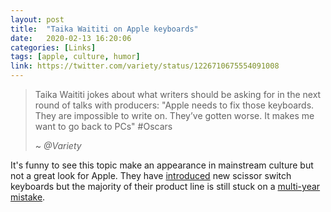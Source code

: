 ```yaml
---
layout: post
title:  "Taika Waititi on Apple keyboards"
date:   2020-02-13 16:20:06
categories: [Links]
tags: [apple, culture, humor]
link: https://twitter.com/variety/status/1226710675554091008
---
```


>Taika Waititi jokes about what writers should be asking for in the next round of talks with producers: "Apple needs to fix those keyboards. They are impossible to write on. They’ve gotten worse. It makes me want to go back to PCs" #Oscars
>
> ~ *@Variety*

It's funny to see this topic make an appearance in mainstream culture but not a great look for Apple. They have [introduced](https://www.apple.com/newsroom/2019/11/apple-introduces-16-inch-macbook-pro-the-worlds-best-pro-notebook/) new scissor switch keyboards but the majority of their product line is still stuck on a [multi-year mistake](https://www.theverge.com/2019/3/27/18284042/apple-macbook-keyboard-apology-issues-bad-design).

